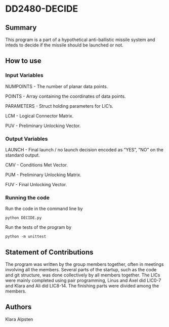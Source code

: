 # DD2480-DECIDE

## Summary

This program is a part of a hypothetical anti-ballistic missile system and inteds to decide if the missile should be launched or not. 

## How to use

### Input Variables

NUMPOINTS - The number of planar data points.

POINTS - Array containing the coordinates of data points.

PARAMETERS - Struct holding parameters for LIC’s.

LCM - Logical Connector Matrix.

PUV - Preliminary Unlocking Vector.

### Output Variables

LAUNCH - Final launch / no launch decision encoded as ”YES”, ”NO” on the standard output.

CMV - Conditions Met Vector.

PUM - Preliminary Unlocking Matrix.

FUV - Final Unlocking Vector.

### Running the code

Run the code in the command line by 

`python DECIDE.py`

Run the tests of the program by 

`python -m unittest`

## Statement of Contributions

The program was written by the group members together, often in meetings involving all the members. Several parts of the startup, such as the code and git structure, was done collectively by all members together. The LICs were mainly completed using pair programming, Linus and Axel did LIC0-7 and Klara and Ali did LIC8-14. The finishing parts were divided among the members. 

## Authors

Klara Alpsten